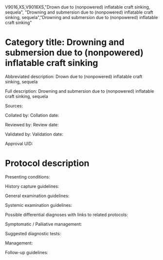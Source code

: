 V9016,XS,V9016XS,"Drown due to (nonpowered) inflatable craft sinking, sequela", "Drowning and submersion due to (nonpowered) inflatable craft sinking, sequela","Drowning and submersion due to (nonpowered) inflatable craft sinking"
# Category title: Drowning and submersion due to (nonpowered) inflatable craft sinking

Abbreviated description: Drown due to (nonpowered) inflatable craft sinking, sequela

Full description: Drowning and submersion due to (nonpowered) inflatable craft sinking, sequela

Sources:

Collated by:
Collation date:

Reviewed by:
Review date:

Validated by:
Validation date:

Approval UID:

# Protocol description

Presenting conditions:

History capture guidelines:

General examination guidelines:

Systemic examination guidelines:

Possible differential diagnoses with links to related protocols:

Symptomatic / Palliative management:

Suggested diagnostic tests:

Management:

Follow-up guidelines:
